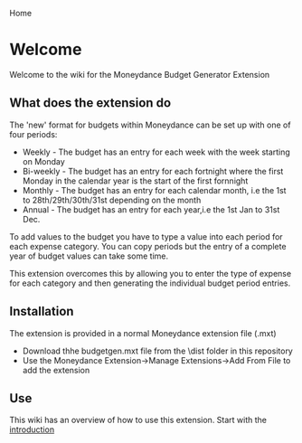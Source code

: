 Home

# Welcome

Welcome to the wiki for the Moneydance Budget Generator Extension

## What does the extension do

The 'new' format for budgets within Moneydance can be set up with one of four periods:

* Weekly - The budget has an entry for each week with the week starting on Monday 
* Bi-weekly - The budget has an entry for each fortnight where the first Monday in the calendar year is the start of the first fornnight
* Monthly - The budget has an entry for each calendar month, i.e the 1st to 28th/29th/30th/31st depending on the month
* Annual - The budget has an entry for each year,i.e the 1st Jan to 31st Dec.

To add values to the budget you have to type a value into each period for each expense category.  You can copy periods but the entry of a complete year of budget values can take some time.

This extension overcomes this by allowing you to enter the type of expense for each category and then generating the individual budget period entries.

## Installation

The extension is provided in a normal Moneydance extension file (.mxt)

* Download thhe budgetgen.mxt file from the \dist folder in this repository
* Use the Moneydance Extension->Manage Extensions->Add From File to add the extension

## Use

This wiki has an overview of how to use this extension. Start with the [introduction](https://bitbucket.org/mikerb/moneydance-2019/wiki/Introduction)

